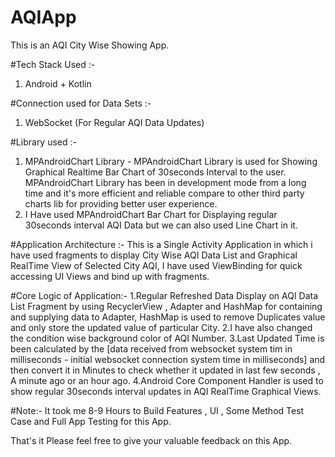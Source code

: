 # AQIApp
This is an AQI City Wise Showing App.

#Tech Stack Used :-
1. Android + Kotlin

#Connection used for Data Sets :-
1. WebSocket (For Regular AQI Data Updates)

#Library used :-
1. MPAndroidChart Library - MPAndroidChart Library is used for Showing Graphical Realtime Bar Chart of 30seconds Interval to the user. 
MPAndroidChart Library has been in development mode from a long time and it's more efficient and reliable compare to other third party charts lib for providing
better user experience.
2. I Have used MPAndroidChart Bar Chart for Displaying regular 30seconds interval AQI Data but we can also used Line Chart in it.

#Application Architecture :-
This is a Single Activity Application in which i have used fragments to display City Wise AQI Data List and Graphical RealTime View of Selected City AQI,
I have used ViewBinding for quick accessing UI Views and bind up with fragments.

#Core Logic of Application:-
1.Regular Refreshed Data Display on AQI Data List Fragment by using RecyclerView , Adapter and HashMap for containing and supplying data to Adapter,
HashMap is used to remove Duplicates value and only store the updated value of particular City.
2.I have also changed the condition wise background color of AQI Number.
3.Last Updated Time is been calculated by the [data received from websocket system tim in milliseconds - initial websocket connection system time in milliseconds]
and then convert it in Minutes to check whether it updated in last few seconds , A minute ago or an hour ago.
4.Android Core Component Handler is used to show regular 30seconds interval updates in AQI RealTime Graphical Views.

#Note:- It took me 8-9 Hours to Build Features , UI , Some Method Test Case and Full App Testing for this App.

That's it Please feel free to give your valuable feedback on this App.
